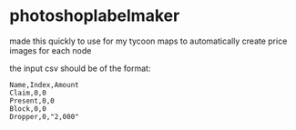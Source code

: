 # photoshoplabelmaker

made this quickly to use for my tycoon maps to automatically create price images for each node

the input csv should be of the format:
```
Name,Index,Amount
Claim,0,0
Present,0,0
Block,0,0
Dropper,0,"2,000"
```
